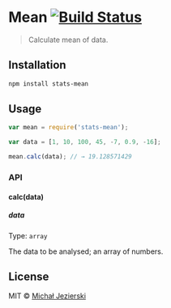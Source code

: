 # Mean [![Build Status](https://travis-ci.org/msn0/stats-mean.svg?branch=master)](http://travis-ci.org/msn0/stats-mean)

> Calculate mean of data.

## Installation

```sh
npm install stats-mean
```

## Usage

```js
var mean = require('stats-mean');

var data = [1, 10, 100, 45, -7, 0.9, -16];

mean.calc(data); // → 19.128571429
```

### API

#### calc(data)

##### data

Type: `array`

The data to be analysed; an array of numbers.

## License
MIT &copy; [Michał Jezierski](https://pl.linkedin.com/in/jezierskimichal)

